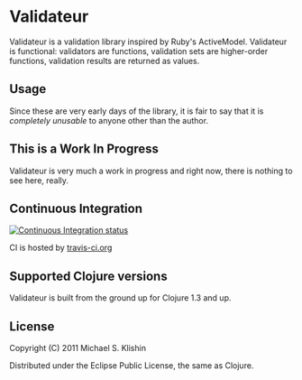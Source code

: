 # Validateur

Validateur is a validation library inspired by Ruby's ActiveModel. Validateur is functional: validators are
functions, validation sets are higher-order functions, validation results are returned as values.


## Usage

Since these are very early days of the library, it is fair to say that it is *completely unusable* to anyone
other than the author.


## This is a Work In Progress

Validateur is very much a work in progress and right now, there is nothing to
see here, really.


## Continuous Integration

[![Continuous Integration status](https://secure.travis-ci.org/michaelklishin/validateur.png)](http://travis-ci.org/michaelklishin/validateur)

CI is hosted by [travis-ci.org](http://travis-ci.org)


## Supported Clojure versions

Validateur is built from the ground up for Clojure 1.3 and up.


## License

Copyright (C) 2011 Michael S. Klishin

Distributed under the Eclipse Public License, the same as Clojure.
